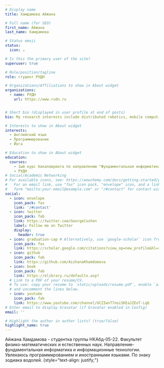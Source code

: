 ```yaml
---
# Display name
title: Хамдамова Айжана

# Full name (for SEO)
first_name: Айжана
last_name: Хамдамова

# Status emoji
status:
  icon: ☕️

# Is this the primary user of the site?
superuser: true

# Role/position/tagline
role: студент РУДН

# Organizations/Affiliations to show in About widget
organizations:
  - name: РУДН
    url: https://www.rudn.ru


# Short bio (displayed in user profile at end of posts)
bio: My research interests include distributed robotics, mobile computing and programmable matter.

# Interests to show in About widget
interests:
  - Английский язык
  - Программирование 
  - Йога

# Education to show in About widget
education:
  courses:
    - 1ый курс бакалавриата по направлению "Фундаментальная информатика и информационные технологии"
    - РУДН
# Social/Academic Networking
# For available icons, see: https://wowchemy.com/docs/getting-started/page-builder/#icons
#   For an email link, use "fas" icon pack, "envelope" icon, and a link in the
#   form "mailto:your-email@example.com" or "/#contact" for contact widget.
social:
  - icon: envelope
    icon_pack: fas
    link: '/#contact'
  - icon: twitter
    icon_pack: fab
    link: https://twitter.com/GeorgeCushen
    label: Follow me on Twitter
    display:
      header: true
  - icon: graduation-cap # Alternatively, use `google-scholar` icon from `ai` icon pack
    icon_pack: fas
    link: https://scholar.google.com/citations?view_op=new_profile&hl=ru
  - icon: github
    icon_pack: fab
    link: https://github.com/AizhanaKhamdamova
  - icon: book
    icon_pack: fab
    link: https://elibrary.ru/defaultx.asp?
  # Link to a PDF of your resume/CV.
  # To use: copy your resume to `static/uploads/resume.pdf`, enable `ai` icons in `params.yaml`,
  # and uncomment the lines below.
  - icon: youtube
    icon_pack: fab
    link: https://www.youtube.com/channel/UCZIwnT7noiSKEaJZEoT-LqQ
# Enter email to display Gravatar (if Gravatar enabled in Config)
email: ''

# Highlight the author in author lists? (true/false)
highlight_name: true
---
```


Айжана Хамдамова - студентка группы НКАбд-05-22. Факультет физико-математических и естественных наук. Направление- фундаментальная информатика и информационные технологии. Увлекаюсь программированием и иностранными языками. По знаку зодиака водолей. 
{style="text-align: justify;"}
